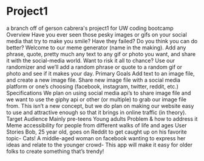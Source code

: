 # Project1
a branch off of gerson cabrera's project1 for UW coding bootcamp
Overview
Have you ever seen those pesky images or gifs on your social media that try to make you smile? Have they failed? Do you think you can do better? Welcome to our meme generator (name in the making). Add any phrase, quote, pretty much any text  to any gif or photo you want, and share it with the social-media world. Want to risk it all to chance? Use our randomizer and we’ll add a random phrase or quote to a random gif or photo and see if it makes your day. 
Primary Goals
Add text to an image file, and create a new image file.
Share new image file with a social media platform or one’s choosing (facebook, instagram, twitter, reddit, etc.)
Specifications
We plan on using social media api’s to share image file and we want to use the giphy api or other (or multiple) to grab our image file from. This isn’t a new concept, but we do plan on making our website easy to use and attractive enough so that it brings in online traffic (in theory). 
Target Audience
Mainly pre-teens Young adults 
Problem & how to address it 
Meme accessibility for people from different walks of life and ages
User Stories
Bob, 25 year old, goes on Reddit to get caught up on his favorite topic- Cats!
A middle-aged woman on facebook wanting to express her ideas and relate to the younger crowd- This app will make it easy for older folks to create something that’s trendy! 

